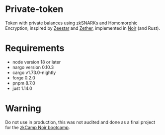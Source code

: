 # Private-token
Token with private balances using zkSNARKs and Homomorphic Encryption, inspired by [Zeestar](https://files.sri.inf.ethz.ch/website/papers/sp22-zeestar.pdf) and [Zether](https://crypto.stanford.edu/~buenz/papers/zether.pdf), implemented in [Noir](https://noir-lang.org/) (and Rust).

# Requirements
* node version 18 or later
* nargo version 0.10.3
* cargo v1.73.0-nightly
* forge 0.2.0
* pnpm 8.7.0
* just 1.14.0

# Warning
Do not use in production, this was not audited and done as a final project for the [zkCamp Noir bootcamp](https://www.zkcamp.xyz/aztec).